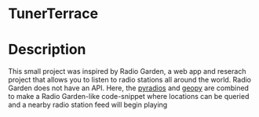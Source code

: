 # TunerTerrace

# Description
This small project was inspired by Radio Garden, a web app and reserach project that allows you to listen to radio stations all around the world. Radio Garden does not have an API. Here, the [pyradios](https://github.com/andreztz/pyradios) and [geopy](https://geopy.readthedocs.io/en/stable/) are combined to make a Radio Garden-like code-snippet where locations can be queried and a nearby radio station feed will begin playing
